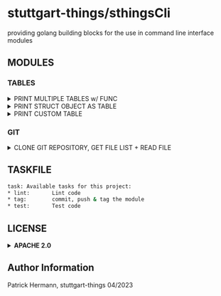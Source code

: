 # stuttgart-things/sthingsCli

providing golang building blocks for the use in command line interface modules

## MODULES

### TABLES

<details><summary>PRINT MULTIPLE TABLES w/ FUNC</summary>

```go
#import (
#	"github.com/jedib0t/go-pretty/v6/table"
# 	"sthingsCli "github.com/stuttgart-things/sthingsCli"
#)

PrintTable(table.Row{"SEVERITY", "SYSTEM", "TAGS", "ARTIFACTS"}, table.Row{message.Severity, message.System, message.Tags, message.Artifacts}, table.StyleColoredBlackOnBlueWhite)

func PrintTable(header, row table.Row, style table.Style) {

	t := table.NewWriter()
	t.SetOutputMirror(os.Stdout)
	t.AppendHeader(header)
	t.AppendRow(row)
	t.SetStyle(style)
	t.Render()
}
```

</details>

<details><summary>PRINT STRUCT OBJECT AS TABLE</summary>

```go
#import (
#	"github.com/jedib0t/go-pretty/v6/table"
# 	"sthingsCli "github.com/stuttgart-things/sthingsCli"
#)

tw := table.NewWriter()
tw.AppendHeader(sthingsCli.CreateTableHeader(message))
tw.AppendRow(sthingsCli.CreateTableRows(message))

tw.SetOutputMirror(os.Stdout)
tw.SetStyle(table.StyleColoredBright)
tw.Render()
```

</details>

<details><summary>PRINT CUSTOM TABLE</summary>

```go
#import (
#	"github.com/jedib0t/go-pretty/v6/table"
#)

tw1 := table.NewWriter()
tw1.AppendHeader(table.Row{"SEVERITY", "SYSTEM", "TAGS", "ARTIFACTS"})
tw1.AppendRow([]interface{}{message.Severity, message.System, message.Tags, message.Artifacts})
tw1.SetOutputMirror(os.Stdout)
tw1.SetStyle(table.StyleColoredBlackOnBlueWhite)
tw1.Render()
```

</details>

### GIT

<details><summary>CLONE GIT REPOSITORY, GET FILE LIST + READ FILE</summary>

```go
gitRepository         := "https://github.com/stuttgart-things/kaeffken.git"
gitBranch             := "main"
gitCommitID           := "09de9ff7b5c76aff8bb32f68cfb0bbe49cd5a7a8"

repo, cloneStatus := sthingsCli.CloneGitRepository(gitRepository, gitBranch, gitCommitID, nil)

if cloneStatus {
    fileList, directoryList = sthingsCli.GetFileListFromGitRepository("", repo)
    fmt.Println(fileList, directoryList)
}

readMe := sthingsCli.ReadFileContentFromGitRepo(repo, "README.md")
fmt.Println(readMe)
```

</details>


## TASKFILE

```bash
task: Available tasks for this project:
* lint:       Lint code
* tag:        commit, push & tag the module
* test:       Test code
```

## LICENSE

<details><summary><b>APACHE 2.0</b></summary>

Copyright 2023 patrick hermann.

Licensed under the Apache License, Version 2.0 (the "License");
you may not use this file except in compliance with the License.
You may obtain a copy of the License at

    http://www.apache.org/licenses/LICENSE-2.0

Unless required by applicable law or agreed to in writing, software
distributed under the License is distributed on an "AS IS" BASIS,
WITHOUT WARRANTIES OR CONDITIONS OF ANY KIND, either express or implied.
See the License for the specific language governing permissions and
limitations under the License.

</details>

Author Information
------------------
Patrick Hermann, stuttgart-things 04/2023
